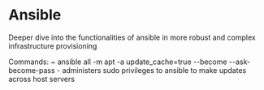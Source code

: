 # Ansible
Deeper dive into the functionalities of ansible in more robust and complex infrastructure provisioning

Commands:
~ ansible all -m apt -a update_cache=true --become --ask-become-pass - administers sudo privileges to ansible to make updates across host servers
